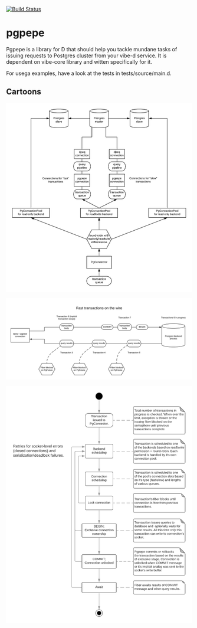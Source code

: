 [![Build Status](https://travis-ci.org/Boris-Barboris/pgpepe.svg?branch=master)](https://travis-ci.org/Boris-Barboris/pgpepe)

# pgpepe
Pgpepe is a library for D that should help you tackle mundane tasks of issuing requests
to Postgres cluster from your vibe-d service. It is dependent on vibe-core library and witten specifically for it.

For usega examples, have a look at the tests in tests/source/main.d.

## Cartoons

![high-level overview](https://raw.githubusercontent.com/Boris-Barboris/pgpepe/master/docs/pgpepe-high-level.png "Overview")

![fast transactions](https://raw.githubusercontent.com/Boris-Barboris/pgpepe/master/docs/pgpepe_fast_tsac_wire.png "Fast transactions on the wire")

![transaction state machine](https://raw.githubusercontent.com/Boris-Barboris/pgpepe/master/docs/pgpepe_tsac_sm.png "Transaction state machine")